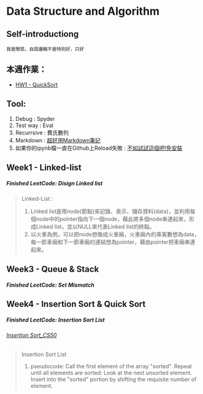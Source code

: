 # Data Structure and Algorithm

## Self-introductiong
    我是閔慈，自認邏輯不是特別好，只好

## 本週作業：
- [HW1 - QuickSort](Week4/QuickSort.ipynb) 

## Tool:
1. Debug : Spyder
2. Test way : Eval
3. Recurrsive : 費氏數列
4. Markdown : [超好用Markdown筆記](http://xianbai.me/learn-md/index.html) 
5. 如果你的ipynb檔一直在Github上Reload失敗 : [不如試試這個吧!免安裝](https://nbviewer.jupyter.org/) 

## Week1 - Linked-list
##### Finished LeetCode: Disign Linked list
> Linked-List : 
>   1. Linked list是用node(節點)來記錄、表示、儲存資料(data)，並利用每個node中的pointer指向下一個node，藉此將多個node串連起來，形成Linked list，並以NULL來代表Linked list的終點。
>   2. 以火車為例，可以把node想像成火車廂，火車廂內的乘客數想為data，每一節車廂和下一節車廂的連結想為pointer，藉由pointer把車廂串連起來。

## Week3 - Queue & Stack 
##### Finished LeetCode: Set Mismatch

## Week4 - Insertion Sort & Quick Sort
##### Finished LeetCode: Insertion Sort List
###### <a href="https://www.youtube.com/watch?v=O0VbBkUvriI">Insertion Sort_CS50</a>
> Insertion Sort List
>   1. pseudocode: 
>      Call the first element of the array "sorted". 
>      Repeat until all elements are sorted: Look at the next unsorted element. Insert into the "sorted" portion by shifting
>      the requisite number of element. 
